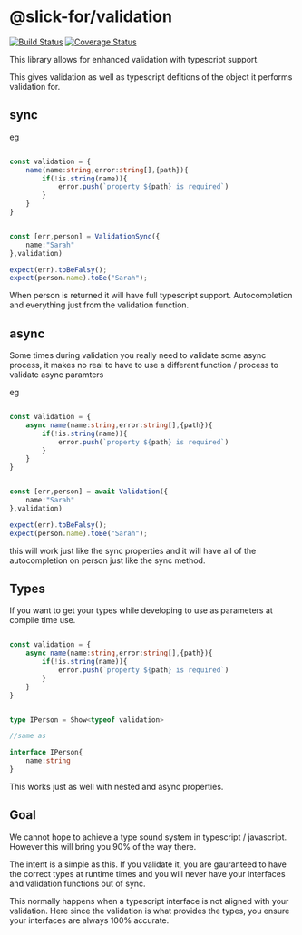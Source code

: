 # @slick-for/validation

[![Build Status](https://travis-ci.com/shavyg2/slick-for-validation.svg?branch=master)](https://travis-ci.com/shavyg2/slick-for-validation)
[![Coverage Status](https://coveralls.io/repos/github/shavyg2/slick-for-validation/badge.svg?branch=master)](https://coveralls.io/github/shavyg2/slick-for-validation?branch=master)


This library allows for enhanced validation with
typescript support.

This gives validation as well as typescript defitions of
the object it performs validation for.

## sync 
eg 
```typescript

const validation = {
    name(name:string,error:string[],{path}){
        if(!is.string(name)){
            error.push(`property ${path} is required`)
        }
    }
}


const [err,person] = ValidationSync({
    name:"Sarah"
},validation)

expect(err).toBeFalsy();
expect(person.name).toBe("Sarah");
```

When person is returned it will have full typescript support.
Autocompletion and everything just from the validation function.


## async 

Some times during validation you really need to validate some 
async process, it makes no real to have to use a different 
function / process to validate async paramters 


eg
```typescript

const validation = {
    async name(name:string,error:string[],{path}){
        if(!is.string(name)){
            error.push(`property ${path} is required`)
        }
    }
}


const [err,person] = await Validation({
    name:"Sarah"
},validation)

expect(err).toBeFalsy();
expect(person.name).toBe("Sarah");

```

this will work just like the sync properties and it will 
have all of the autocompletion on person just like the sync 
method.



## Types
If you want to get your types while developing to use as 
parameters at compile time use.

```typescript

const validation = {
    async name(name:string,error:string[],{path}){
        if(!is.string(name)){
            error.push(`property ${path} is required`)
        }
    }
}


type IPerson = Show<typeof validation>

//same as 

interface IPerson{
    name:string
}
```

This works just as well with nested and async properties.


## Goal

We cannot hope to achieve a type sound system in 
typescript / javascript. However this will bring you 90%
of the way there.

The intent is a simple as this. If you validate it,
you are gauranteed to have the correct types at runtime times
and you will never have your interfaces and validation functions
out of sync.

This normally happens when a typescript interface is not aligned
with your validation. Here since the validation is what provides
the types, you ensure your interfaces are always 100% accurate.





